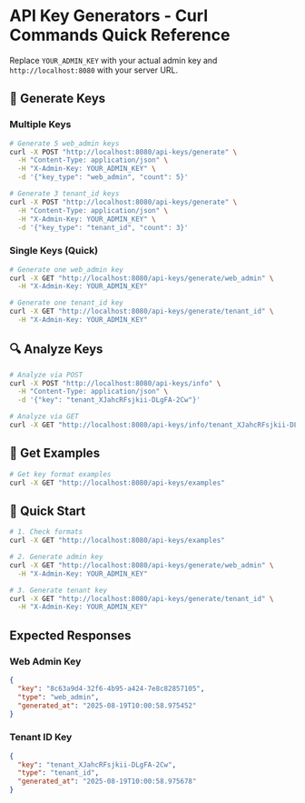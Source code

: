 # API Key Generators - Curl Commands Quick Reference

Replace `YOUR_ADMIN_KEY` with your actual admin key and `http://localhost:8080` with your server URL.

## 🔑 Generate Keys

### Multiple Keys
```bash
# Generate 5 web_admin keys
curl -X POST "http://localhost:8080/api-keys/generate" \
  -H "Content-Type: application/json" \
  -H "X-Admin-Key: YOUR_ADMIN_KEY" \
  -d '{"key_type": "web_admin", "count": 5}'

# Generate 3 tenant_id keys  
curl -X POST "http://localhost:8080/api-keys/generate" \
  -H "Content-Type: application/json" \
  -H "X-Admin-Key: YOUR_ADMIN_KEY" \
  -d '{"key_type": "tenant_id", "count": 3}'
```

### Single Keys (Quick)
```bash
# Generate one web_admin key
curl -X GET "http://localhost:8080/api-keys/generate/web_admin" \
  -H "X-Admin-Key: YOUR_ADMIN_KEY"

# Generate one tenant_id key
curl -X GET "http://localhost:8080/api-keys/generate/tenant_id" \
  -H "X-Admin-Key: YOUR_ADMIN_KEY"
```

## 🔍 Analyze Keys

```bash
# Analyze via POST
curl -X POST "http://localhost:8080/api-keys/info" \
  -H "Content-Type: application/json" \
  -d '{"key": "tenant_XJahcRFsjkii-DLgFA-2Cw"}'

# Analyze via GET
curl -X GET "http://localhost:8080/api-keys/info/tenant_XJahcRFsjkii-DLgFA-2Cw"
```

## 📖 Get Examples

```bash
# Get key format examples
curl -X GET "http://localhost:8080/api-keys/examples"
```

## 🚀 Quick Start

```bash
# 1. Check formats
curl -X GET "http://localhost:8080/api-keys/examples"

# 2. Generate admin key
curl -X GET "http://localhost:8080/api-keys/generate/web_admin" \
  -H "X-Admin-Key: YOUR_ADMIN_KEY"

# 3. Generate tenant key  
curl -X GET "http://localhost:8080/api-keys/generate/tenant_id" \
  -H "X-Admin-Key: YOUR_ADMIN_KEY"
```

## Expected Responses

### Web Admin Key
```json
{
  "key": "8c63a9d4-32f6-4b95-a424-7e8c82857105",
  "type": "web_admin",
  "generated_at": "2025-08-19T10:00:58.975452"
}
```

### Tenant ID Key
```json
{
  "key": "tenant_XJahcRFsjkii-DLgFA-2Cw", 
  "type": "tenant_id",
  "generated_at": "2025-08-19T10:00:58.975678"
}